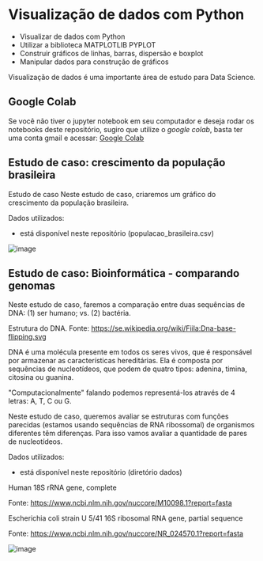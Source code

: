# Visualização de dados com Python

* Visualizar de dados com Python 
* Utilizar a biblioteca MATPLOTLIB PYPLOT
* Construir gráficos de linhas, barras, dispersão e boxplot
* Manipular dados para construção de gráficos

Visualização de dados é uma importante área de estudo para Data Science.

## Google Colab
Se você não tiver o jupyter notebook em seu computador e deseja rodar os notebooks deste repositório, sugiro que utilize o *google colab*, basta ter uma conta gmail e acessar:
<a href="https://colab.research.google.com/" target="_blank">Google Colab</a>


## Estudo de caso: crescimento da população brasileira
Estudo de caso
Neste estudo de caso, criaremos um gráfico do crescimento da população brasileira.

Dados utilizados:
* está disponível neste repositório (populacao_brasileira.csv)

![image](https://user-images.githubusercontent.com/57096162/114306523-7bfd8300-9ab2-11eb-94c1-4dc54af19796.png)


## Estudo de caso: Bioinformática - comparando genomas
Neste estudo de caso, faremos a comparação entre duas sequências de DNA: (1) ser humano; vs. (2) bactéria.

Estrutura do DNA. Fonte: https://se.wikipedia.org/wiki/Fiila:Dna-base-flipping.svg

DNA é uma molécula presente em todos os seres vivos, que é responsável por armazenar as características hereditárias. Ela é composta por sequências de nucleotídeos, que podem de quatro tipos: adenina, timina, citosina ou guanina.

"Computacionalmente" falando podemos representá-los através de 4 letras: A, T, C ou G.


Neste estudo de caso, queremos avaliar se estruturas com funções parecidas (estamos usando sequências de RNA ribossomal) de organismos diferentes têm diferenças. Para isso vamos avaliar a quantidade de pares de nucleotídeos.


Dados utilizados:
* está disponível neste repositório (diretório dados)

Human 18S rRNA gene, complete

Fonte: https://www.ncbi.nlm.nih.gov/nuccore/M10098.1?report=fasta



Escherichia coli strain U 5/41 16S ribosomal RNA gene, partial sequence

Fonte: https://www.ncbi.nlm.nih.gov/nuccore/NR_024570.1?report=fasta

![image](https://user-images.githubusercontent.com/57096162/114306416-5a9c9700-9ab2-11eb-858e-3a503cd83303.png)


